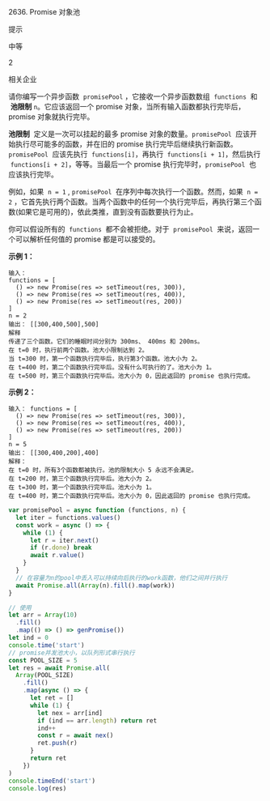 2636. Promise 对象池

提示

中等

2

相关企业

请你编写一个异步函数  `promisePool` ，它接收一个异步函数数组  `functions`  和  **池限制** `n`。它应该返回一个 promise 对象，当所有输入函数都执行完毕后，promise 对象就执行完毕。

**池限制**  定义是一次可以挂起的最多 promise 对象的数量。`promisePool`  应该开始执行尽可能多的函数，并在旧的 promise 执行完毕后继续执行新函数。`promisePool`  应该先执行  `functions[i]`，再执行  `functions[i + 1]`，然后执行  `functions[i + 2]`，等等。当最后一个 promise 执行完毕时，`promisePool`  也应该执行完毕。

例如，如果  `n = 1` , `promisePool`  在序列中每次执行一个函数。然而，如果  `n = 2` ，它首先执行两个函数。当两个函数中的任何一个执行完毕后，再执行第三个函数(如果它是可用的)，依此类推，直到没有函数要执行为止。

你可以假设所有的  `functions`  都不会被拒绝。对于  `promisePool`  来说，返回一个可以解析任何值的 promise 都是可以接受的。

**示例 1：**

```
输入：
functions = [
  () => new Promise(res => setTimeout(res, 300)),
  () => new Promise(res => setTimeout(res, 400)),
  () => new Promise(res => setTimeout(res, 200))
]
n = 2
输出： [[300,400,500],500]
解释
传递了三个函数。它们的睡眠时间分别为 300ms、 400ms 和 200ms。
在 t=0 时，执行前两个函数。池大小限制达到 2。
当 t=300 时，第一个函数执行完毕后，执行第3个函数。池大小为 2。
在 t=400 时，第二个函数执行完毕后。没有什么可执行的了。池大小为 1。
在 t=500 时，第三个函数执行完毕后。池大小为 0，因此返回的 promise 也执行完成。
```

**示例 2：**

```
输入： functions = [
  () => new Promise(res => setTimeout(res, 300)),
  () => new Promise(res => setTimeout(res, 400)),
  () => new Promise(res => setTimeout(res, 200))
]
n = 5
输出： [[300,400,200],400]
解释：
在 t=0 时，所有3个函数都被执行。池的限制大小 5 永远不会满足。
在 t=200 时，第三个函数执行完毕后。池大小为 2。
在 t=300 时，第一个函数执行完毕后。池大小为 1。
在 t=400 时，第二个函数执行完毕后。池大小为 0，因此返回的 promise 也执行完成。
```

```js
var promisePool = async function (functions, n) {
  let iter = functions.values()
  const work = async () => {
    while (1) {
      let r = iter.next()
      if (r.done) break
      await r.value()
    }
  }
  // 在容量为n的pool中丢入可以持续向后执行的work函数，他们之间并行执行
  await Promise.all(Array(n).fill().map(work))
}

// 使用
let arr = Array(10)
  .fill()
  .map(() => () => genPromise())
let ind = 0
console.time('start')
// promise并发池大小，以队列形式串行执行
const POOL_SIZE = 5
let res = await Promise.all(
  Array(POOL_SIZE)
    .fill()
    .map(async () => {
      let ret = []
      while (1) {
        let nex = arr[ind]
        if (ind == arr.length) return ret
        ind++
        const r = await nex()
        ret.push(r)
      }
      return ret
    })
)
console.timeEnd('start')
console.log(res)
```
